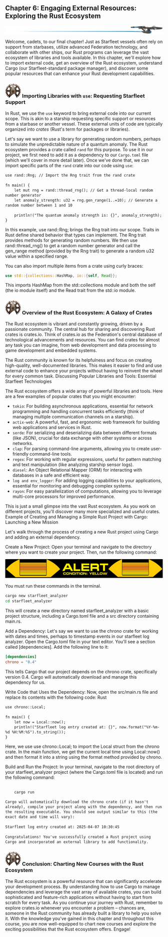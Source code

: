 ## Chapter 6: Engaging External Resources: Exploring the Rust Ecosystem
![logo](Line_Header_Star_Trek.png)

Welcome, cadets, to our final chapter! Just as Starfleet vessels often rely on support from starbases, utilize advanced Federation technology, and collaborate with other ships, our Rust programs can leverage the vast ecosystem of libraries and tools available. In this chapter, we'll explore how to import external code, get an overview of the Rust ecosystem, understand Cargo (our Starfleet-standard package manager), and discover some popular resources that can enhance your Rust development capabilities.

### ![logo](Star_Trek_icon.png) Importing Libraries with `use`: Requesting Starfleet Support

In Rust, we use the `use` keyword to bring external code into our current scope. This is akin to a starship requesting specific support or resources from a starbase or another vessel. These external units of code are typically organized into *crates* (Rust's term for packages or libraries).

Let's say we want to use a library for generating random numbers, perhaps to simulate the unpredictable nature of a quantum anomaly. The Rust ecosystem provides a crate called `rand` for this purpose. To use it in our project, we first need to add it as a dependency to our `Cargo.toml` file (which we'll cover in more detail later). Once we've done that, we can import specific parts of the `rand` crate into our code using `use`:

```rust, editable
use rand::Rng; // Import the Rng trait from the rand crate

fn main() {
    let mut rng = rand::thread_rng(); // Get a thread-local random number generator
    let anomaly_strength: u32 = rng.gen_range(1..=10); // Generate a random number between 1 and 10

    println!("The quantum anomaly strength is: {}", anomaly_strength);
}
```

In this example, use rand::Rng; brings the Rng trait into our scope. Traits in Rust define shared behavior that types can implement. The Rng trait provides methods for generating random numbers. We then use rand::thread_rng() to get a random number generator and call the gen_range method (provided by the Rng trait) to generate a random u32 value within a specified range.

You can also import multiple items from a crate using curly braces:

```rust
use std::{collections::HashMap, io::{self, Read}};
```

This imports HashMap from the std::collections module and both the self (the io module itself) and the Read trait from the std::io module.

### ![logo](Star_Trek_icon.png) Overview of the Rust Ecosystem: A Galaxy of Crates

The Rust ecosystem is vibrant and constantly growing, driven by a passionate community. The central hub for sharing and discovering Rust crates is crates.io. Think of crates.io as the Federation's central database of technological advancements and resources. You can find crates for almost any task you can imagine, from web development and data processing to game development and embedded systems.

The Rust community is known for its helpfulness and focus on creating high-quality, well-documented libraries. This makes it easier to find and use external code to enhance your projects without having to reinvent the wheel for every common task.
Discussing Popular Libraries and Tools: Essential Starfleet Technologies

The Rust ecosystem offers a wide array of powerful libraries and tools. Here are a few examples of popular crates that you might encounter:

- `tokio`: For building asynchronous applications, essential for network programming and handling concurrent tasks efficiently (think of managing multiple communication channels on a starship).
- `actix-web`: A powerful, fast, and ergonomic web framework for building web applications and services in Rust.
- `serde`: For serializing and deserializing data between different formats (like JSON), crucial for data exchange with other systems or across networks.
- `clap`: For parsing command-line arguments, allowing you to create user-friendly command-line tools.
- `regex`: For working with regular expressions, useful for pattern matching and text manipulation (like analyzing starship sensor logs).
- `diesel`: An Object Relational Mapper (ORM) for interacting with databases in a safe and efficient way.
- `log and env_logger`: For adding logging capabilities to your applications, essential for monitoring and debugging complex systems.
- `rayon`: For easy parallelization of computations, allowing you to leverage multi-core processors for improved performance.

This is just a small glimpse into the vast Rust ecosystem. As you work on different projects, you'll discover many more specialized and useful crates.
Example of Creating and Managing a Simple Rust Project with Cargo: Launching a New Mission

Let's walk through the process of creating a new Rust project using Cargo and adding an external dependency.

Create a New Project: Open your terminal and navigate to the directory where you want to create your project. Then, run the following command:   

![yellow_alert](Yellow_Alert_Icon.png)

You must run these commands in the terminal.

```bash
cargo new starfleet_analyzer
cd starfleet_analyzer
```

This will create a new directory named starfleet_analyzer with a basic project structure, including a Cargo.toml file and a src directory containing main.rs.

Add a Dependency: Let's say we want to use the chrono crate for working with dates and times, perhaps to timestamp events in our starfleet log analyzer. Open the Cargo.toml file in your text editor. You'll see a section called [dependencies]. Add the following line to it:

```toml
[dependencies]
chrono = "0.4"
```

This tells Cargo that our project depends on the chrono crate, specifically version 0.4. Cargo will automatically download and manage this dependency for us.

Write Code that Uses the Dependency: Now, open the src/main.rs file and replace its contents with the following code:
Rust

```rust, editable
use chrono::Local;

fn main() {
    let now = Local::now();
    println!("Starfleet log entry created at: {}", now.format("%Y-%m-%d %H:%M:%S").to_string());
}
```

Here, we use use chrono::Local; to import the Local struct from the chrono crate. In the main function, we get the current local time using Local::now() and then format it into a string using the format method provided by chrono.

Build and Run the Project: In your terminal, navigate to the root directory of your starfleet_analyzer project (where the Cargo.toml file is located) and run the following command:

```bash

    cargo run
```
    Cargo will automatically download the chrono crate (if it hasn't already), compile your project along with the dependency, and then run the resulting executable. You should see output similar to this (the exact date and time will vary):

    Starfleet log entry created at: 2025-04-07 10:30:45

    Congratulations! You've successfully created a Rust project using Cargo and incorporated an external library to add functionality.

### ![logo](Star_Trek_icon.png) Conclusion: Charting New Courses with the Rust Ecosystem

The Rust ecosystem is a powerful resource that can significantly accelerate your development process. By understanding how to use Cargo to manage dependencies and leverage the vast array of available crates, you can build sophisticated and feature-rich applications without having to start from scratch for every task. As you continue your journey with Rust, remember to explore crates.io whenever you encounter a problem – chances are, someone in the Rust community has already built a library to help you solve it. With the knowledge you've gained in this chapter and throughout this course, you are now well-equipped to chart new courses and explore the exciting possibilities that the Rust ecosystem offers. Engage!